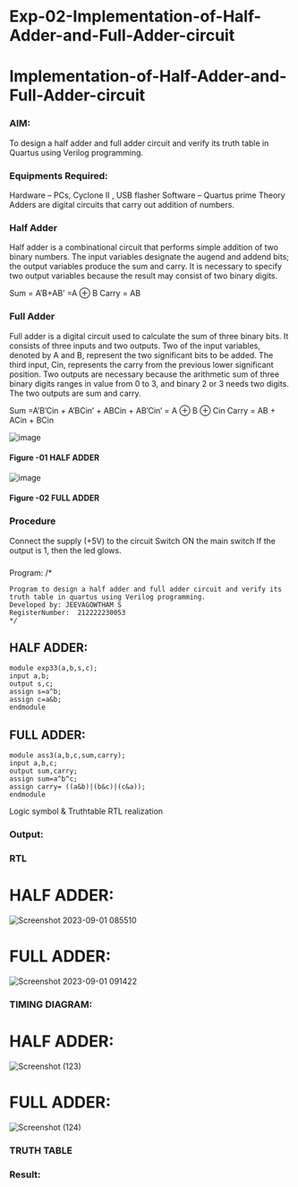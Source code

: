 # Exp-02-Implementation-of-Half-Adder-and-Full-Adder-circuit

# Implementation-of-Half-Adder-and-Full-Adder-circuit
### AIM:
To design a half adder and full adder circuit and verify its truth table in Quartus using Verilog programming.

### Equipments Required:
Hardware – PCs, Cyclone II , USB flasher
Software – Quartus prime
Theory
Adders are digital circuits that carry out addition of numbers.

### Half Adder
Half adder is a combinational circuit that performs simple addition of two binary numbers. The input variables designate the augend and addend bits; the output variables produce the sum and carry. It is necessary to specify two output variables because the result may consist of two binary digits.

Sum = A’B+AB’ =A ⊕ B Carry = AB

### Full Adder
Full adder is a digital circuit used to calculate the sum of three binary bits. It consists of three inputs and two outputs. Two of the input variables, denoted by A and B, represent the two significant bits to be added. The third input, Cin, represents the carry from the previous lower significant position. Two outputs are necessary because the arithmetic sum of three binary digits ranges in value from 0 to 3, and binary 2 or 3 needs two digits. The two outputs are sum and carry.

Sum =A’B’Cin + A’BCin’ + ABCin + AB’Cin’ = A ⊕ B ⊕ Cin Carry = AB + ACin + BCin

 ![image](https://user-images.githubusercontent.com/36288975/163552156-a13e5a56-c638-4110-97d9-8896907c8d25.png)

#### Figure -01 HALF ADDER 


![image](https://user-images.githubusercontent.com/36288975/163552057-b3547877-6d07-45b4-b7e0-bcfebfad9e1d.png)

#### Figure -02 FULL ADDER 

### Procedure

Connect the supply (+5V) to the circuit
Switch ON the main switch
If the output is 1, then the led glows.
### 
Program:
/*
```
Program to design a half adder and full adder circuit and verify its truth table in quartus using Verilog programming.
Developed by: JEEVAGOWTHAM S
RegisterNumber:  212222230053
*/
```
## HALF ADDER:
```
module exp33(a,b,s,c);
input a,b;
output s,c;
assign s=a^b;
assign c=a&b;
endmodule
```

## FULL ADDER:
```
module ass3(a,b,c,sum,carry);
input a,b,c;
output sum,carry;
assign sum=a^b^c;
assign carry= ((a&b)|(b&c)|(c&a));
endmodule
```


Logic symbol & Truthtable
RTL realization

### Output:
### RTL
# HALF ADDER:
![Screenshot 2023-09-01 085510](https://github.com/JeevaGowtham-S/Exp-02-Implementation-of-Half-Adder-and-Full-Adder-circuit/assets/118042624/084d609b-1bb0-4f47-82fe-3fb1dda94395)
# FULL ADDER:
![Screenshot 2023-09-01 091422](https://github.com/JeevaGowtham-S/Exp-02-Implementation-of-Half-Adder-and-Full-Adder-circuit/assets/118042624/6ca1e10c-a439-49f7-b7cb-cb7ed7b5e66e)



### TIMING DIAGRAM:
# HALF ADDER:
![Screenshot (123)](https://github.com/JeevaGowtham-S/Exp-02-Implementation-of-Half-Adder-and-Full-Adder-circuit/assets/118042624/95eccf36-94f9-4925-ad15-82c9579880aa)


# FULL ADDER:
![Screenshot (124)](https://github.com/JeevaGowtham-S/Exp-02-Implementation-of-Half-Adder-and-Full-Adder-circuit/assets/118042624/863312c7-17df-4b4c-9958-768cbbcf34e6)




### TRUTH TABLE 

### Result:
